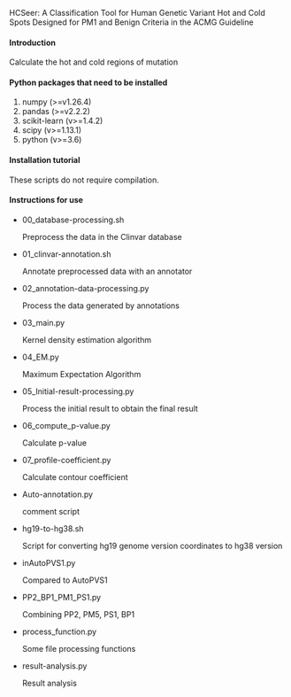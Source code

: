 HCSeer: A Classification Tool for Human Genetic Variant
Hot and Cold Spots Designed for PM1 and Benign Criteria
in the ACMG Guideline

#### Introduction
Calculate the hot and cold regions of mutation

 
#### Python packages that need to be installed
1. numpy (>=v1.26.4)
2. pandas (>=v2.2.2)
3. scikit-learn (v>=1.4.2)
4. scipy (v>=1.13.1)
5. python (v>=3.6)

#### Installation tutorial

These scripts do not require compilation.

#### Instructions for use

- 00_database-processing.sh

    Preprocess the data in the Clinvar database
- 01_clinvar-annotation.sh

    Annotate preprocessed data with an annotator
- 02_annotation-data-processing.py

    Process the data generated by annotations
- 03_main.py

    Kernel density estimation algorithm
- 04_EM.py

    Maximum Expectation Algorithm
- 05_Initial-result-processing.py

    Process the initial result to obtain the final result
- 06_compute_p-value.py

    Calculate p-value
- 07_profile-coefficient.py

    Calculate contour coefficient
- Auto-annotation.py

    comment script 
- hg19-to-hg38.sh

    Script for converting hg19 genome version coordinates to hg38 version
- inAutoPVS1.py

    Compared to AutoPVS1
- PP2_BP1_PM1_PS1.py

    Combining PP2, PM5, PS1, BP1
- process_function.py

    Some file processing functions
- result-analysis.py

    Result analysis

